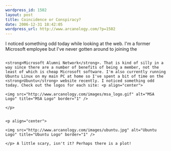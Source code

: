 ```yaml
--- 
wordpress_id: 1502
layout: post
title: Coincidence or Conspiracy?
date: 2006-12-31 18:42:05
wordpress_url: http://www.arcanology.com/?p=1502
---
```

I noticed something odd today while looking at the web. I'm a former Microsoft employee but I've never gotten around to joining the 
                                                                                                                                                                                                                                                                                                                                                                                                                                                                                                                                                                                                                                                                                                                                                                                                                                            
                                                                                                                                                                                                                                                                                                                                                                                                                                                                                                                                                                                                                                                                                                                                                                                                                                            <strong>Microsoft Alumni Network</strong>. That is kind of silly in a way since there are a number of benefits of being a member, not the least of which is cheap Microsoft software. I'm also currently running Ubuntu Linux on my main PC at home so I've spent a bit of time on the <strong>Ubuntu</strong> website recently. I noticed something odd today. Check out the logos for each site: <p align="center">
                                                                                                                                                                                                                                                                                                                                                                                                                                                                                                                                                                                                                                                                                                                                                                                                                                              <img src="http://www.arcanology.com/images/msa_logo.gif" alt="MSA Logo" title="MSA Logo" border="1" />
                                                                                                                                                                                                                                                                                                                                                                                                                                                                                                                                                                                                                                                                                                                                                                                                                                            </p>
                                                                                                                                                                                                                                                                                                                                                                                                                                                                                                                                                                                                                                                                                                                                                                                                                                            
                                                                                                                                                                                                                                                                                                                                                                                                                                                                                                                                                                                                                                                                                                                                                                                                                                            <p align="center">
                                                                                                                                                                                                                                                                                                                                                                                                                                                                                                                                                                                                                                                                                                                                                                                                                                              <img src="http://www.arcanology.com/images/ubuntu.jpg" alt="Ubuntu Logo" title="Ubuntu Logo" border="1" />
                                                                                                                                                                                                                                                                                                                                                                                                                                                                                                                                                                                                                                                                                                                                                                                                                                            </p> A little scary, isn't it? Perhaps there is a plot!